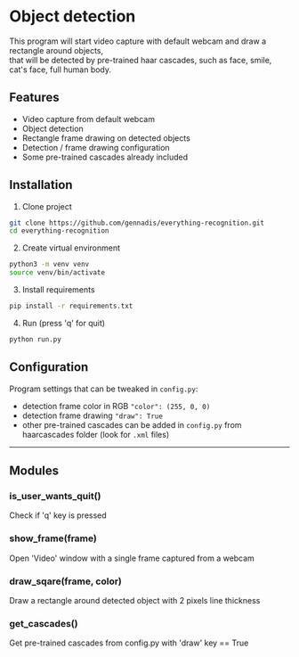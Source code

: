 # Object detection

This program will start video capture with default webcam and draw a rectangle around objects,  
that will be detected by pre-trained haar cascades, such as face, smile, cat's face, full human body.


## Features
- Video capture from default webcam
- Object detection
- Rectangle frame drawing on detected objects
- Detection / frame drawing configuration
- Some pre-trained cascades already included

## Installation
1. Clone project
```bash
git clone https://github.com/gennadis/everything-recognition.git
cd everything-recognition
```

2. Create virtual environment
```bash
python3 -m venv venv
source venv/bin/activate
```

3. Install requirements
```bash
pip install -r requirements.txt
```

4. Run (press 'q' for quit)
```bash
python run.py
```

## Configuration
Program settings that can be tweaked in `config.py`:
- detection frame color in RGB `"color": (255, 0, 0)`
- detection frame drawing `"draw": True`
- other pre-trained cascades can be added in `config.py` from haarcascades folder (look for `.xml` files)

---

## Modules

### is_user_wants_quit()
Check if 'q' key is pressed

### show_frame(frame)
Open 'Video' window with a single frame captured from a webcam

### draw_sqare(frame, color)
Draw a rectangle around detected object with 2 pixels line thickness

### get_cascades()
Get pre-trained cascades from config.py with 'draw' key == True
